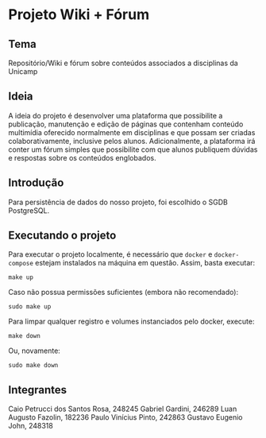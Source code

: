 # Projeto Wiki + Fórum

## Tema
Repositório/Wiki e fórum sobre conteúdos associados a disciplinas da Unicamp

## Ideia
A ideia do projeto é desenvolver uma plataforma que possibilite a publicação, manutenção e edição de páginas que contenham conteúdo multimídia oferecido normalmente em disciplinas e que possam ser criadas colaborativamente, inclusive pelos alunos. Adicionalmente, a plataforma irá conter um fórum simples que possibilite com que alunos publiquem dúvidas e respostas sobre os conteúdos englobados.

## Introdução
Para persistência de dados do nosso projeto, foi escolhido o SGDB PostgreSQL.

## Executando o projeto
Para executar o projeto localmente, é necessário que `docker` e `docker-compose` estejam instalados na máquina em questão. Assim, basta executar:
```
make up
```

Caso não possua permissões suficientes (embora não recomendado):
```
sudo make up
```

Para limpar qualquer registro e volumes instanciados pelo docker, execute:
```
make down
```

Ou, novamente:
```
sudo make down
```

## Integrantes

Caio Petrucci dos Santos Rosa, 248245
Gabriel Gardini, 246289
Luan Augusto Fazolin, 182236
Paulo Vinícius Pinto, 242863
Gustavo Eugenio John, 248318
